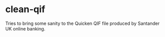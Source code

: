 clean-qif
=========

Tries to bring some sanity to the Quicken QIF file produced by Santander UK online banking.